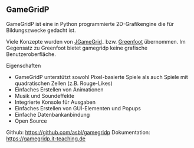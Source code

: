 GameGridP
---------


GameGridP ist eine in Python programmierte 2D-Grafikengine die für Bildungszwecke gedacht ist.

Viele Konzepte wurden von  [JGameGrid](http://www.aplu.ch/home/apluhomex.jsp?site=45)_
bzw. [Greenfoot](https://www.greenfoot.org/door) übernommen. Im Gegensatz zu Greenfoot bietet
gamegridp keine grafische Benutzeroberfläche.

Eigenschaften
  * GameGridP unterstützt sowohl Pixel-basierte Spiele als auch Spiele mit 
  quadratischen Zellen (z.B. Rouge-Likes)
  * Einfaches Erstellen von Animationen
  * Musik und Soundeffekte
  * Integrierte Konsole für Ausgaben
  * Einfaches Erstellen von GUI-Elementen und Popups
  * Einfache Datenbankanbindung
  * Open Source

Github: https://github.com/asbl/gamegridp
Dokumentation: https://gamegridp.it-teaching.de
